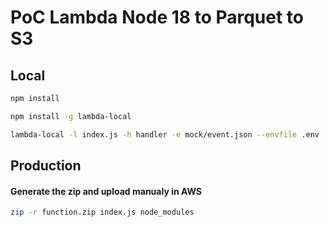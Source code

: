 # PoC Lambda Node 18 to Parquet to S3

## Local

```bash
npm install

npm install -g lambda-local
```

```bash
lambda-local -l index.js -h handler -e mock/event.json --envfile .env 
```

## Production

#### Generate the zip and upload manualy in AWS

```bash
zip -r function.zip index.js node_modules         
```
